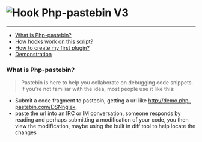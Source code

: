 ![Hook](http://a.fsdn.com/allura/p/php-pastebin/icon) Php-pastebin V3
=============

* * *

*   [What is Php-pastebin?](#what-is-php-pastebin "What is Php-pastebin?")
*   [How hooks work on this script?](#how-hooks-work-on-this-script "How hooks work on this script?")
*   [How to create my first plugin?](#how-to-create-my-first-plugin "How to create my first plugin?")
*   [Demonstration](#demonstration "Demonstration")

### What is Php-pastebin? ###

> Pastebin is here to help you collaborate on debugging code snippets. If you're not familiar with the idea, most people use it like this: 
*   Submit a code fragment to pastebin, getting a url like http://demo.php-pastebin.com/DSNnglex, 
*   paste the url into an IRC or IM conversation, someone responds by reading and perhaps submitting a modification of your code, you then view the modification, maybe using the built in diff tool to help locate the changes
